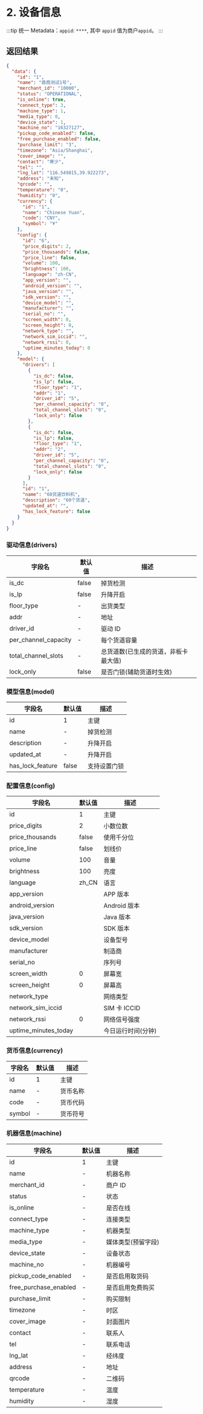 # 2. 设备信息

:::tip
统一 Metadata：`appid`: `****`, 其中 `appid` 值为商户`appid`。
:::

## 返回结果

```json
{
  "data": {
    "id": "1",
    "name": "鼎商测试1号",
    "merchant_id": "10000",
    "status": "OPERATIONAL",
    "is_online": true,
    "connect_type": 3,
    "machine_type": 1,
    "media_type": 0,
    "device_state": 1,
    "machine_no": "16327127",
    "pickup_code_enabled": false,
    "free_purchase_enabled": false,
    "purchase_limit": "3",
    "timezone": "Asia/Shanghai",
    "cover_image": "",
    "contact": "寒少",
    "tel": "",
    "lng_lat": "116.549815,39.922273",
    "address": "未知",
    "qrcode": "",
    "temperature": "0",
    "humidity": "0",
    "currency": {
      "id": "1",
      "name": "Chinese Yuan",
      "code": "CNY",
      "symbol": "¥"
    },
    "config": {
      "id": "6",
      "price_digits": 2,
      "price_thousands": false,
      "price_line": false,
      "volume": 100,
      "brightness": 100,
      "language": "zh-CN",
      "app_version": "",
      "android_version": "",
      "java_version": "",
      "sdk_version": "",
      "device_model": "",
      "manufacturer": "",
      "serial_no": "",
      "screen_width": 0,
      "screen_height": 0,
      "network_type": "",
      "network_sim_iccid": "",
      "network_rssi": 0,
      "uptime_minutes_today": 0
    },
    "model": {
      "drivers": [
        {
          "is_dc": false,
          "is_lp": false,
          "floor_type": "1",
          "addr": "1",
          "driver_id": "5",
          "per_channel_capacity": "0",
          "total_channel_slots": "0",
          "lock_only": false
        },
        {
          "is_dc": false,
          "is_lp": false,
          "floor_type": "1",
          "addr": "2",
          "driver_id": "5",
          "per_channel_capacity": "0",
          "total_channel_slots": "0",
          "lock_only": false
        }
      ],
      "id": "1",
      "name": "60货道饮料机",
      "description": "60个货道",
      "updated_at": "",
      "has_lock_feature": false
    }
  }
}
```

### 驱动信息(drivers)

| 字段名               | 默认值 | 描述                                 |
| -------------------- | ------ | ------------------------------------ |
| is_dc                | false  | 掉货检测                             |
| is_lp                | false  | 升降开启                             |
| floor_type           | -      | 出货类型                             |
| addr                 | -      | 地址                                 |
| driver_id            | -      | 驱动 ID                              |
| per_channel_capacity | -      | 每个货道容量                         |
| total_channel_slots  | -      | 总货道数(已生成的货道，非板卡最大值) |
| lock_only            | false  | 是否门锁(辅助货道时生效)             |

### 模型信息(model)

| 字段名           | 默认值 | 描述         |
| ---------------- | ------ | ------------ |
| id               | 1      | 主键         |
| name             | -      | 掉货检测     |
| description      | -      | 升降开启     |
| updated_at       | -      | 升降开启     |
| has_lock_feature | false  | 支持设置门锁 |

### 配置信息(config)

| 字段名               | 默认值 | 描述               |
| -------------------- | ------ | ------------------ |
| id                   | 1      | 主键               |
| price_digits         | 2      | 小数位数           |
| price_thousands      | false  | 使用千分位         |
| price_line           | false  | 划线价             |
| volume               | 100    | 音量               |
| brightness           | 100    | 亮度               |
| language             | zh_CN  | 语言               |
| app_version          |        | APP 版本           |
| android_version      |        | Android 版本       |
| java_version         |        | Java 版本          |
| sdk_version          |        | SDK 版本           |
| device_model         |        | 设备型号           |
| manufacturer         |        | 制造商             |
| serial_no            |        | 序列号             |
| screen_width         | 0      | 屏幕宽             |
| screen_height        | 0      | 屏幕高             |
| network_type         |        | 网络类型           |
| network_sim_iccid    |        | SIM 卡 ICCID       |
| network_rssi         | 0      | 网络信号强度       |
| uptime_minutes_today |        | 今日运行时间(分钟) |

### 货币信息(currency)

| 字段名 | 默认值 | 描述     |
| ------ | ------ | -------- |
| id     | 1      | 主键     |
| name   | -      | 货币名称 |
| code   | -      | 货币代码 |
| symbol | -      | 货币符号 |

### 机器信息(machine)

| 字段名                | 默认值 | 描述               |
| --------------------- | ------ | ------------------ |
| id                    | 1      | 主键               |
| name                  | -      | 机器名称           |
| merchant_id           | -      | 商户 ID            |
| status                | -      | 状态               |
| is_online             | -      | 是否在线           |
| connect_type          | -      | 连接类型           |
| machine_type          | -      | 机器类型           |
| media_type            | -      | 媒体类型(预留字段) |
| device_state          | -      | 设备状态           |
| machine_no            | -      | 机器编号           |
| pickup_code_enabled   | -      | 是否启用取货码     |
| free_purchase_enabled | -      | 是否启用免费购买   |
| purchase_limit        | -      | 购买限制           |
| timezone              | -      | 时区               |
| cover_image           | -      | 封面图片           |
| contact               | -      | 联系人             |
| tel                   | -      | 联系电话           |
| lng_lat               | -      | 经纬度             |
| address               | -      | 地址               |
| qrcode                | -      | 二维码             |
| temperature           | -      | 温度               |
| humidity              | -      | 湿度               |
